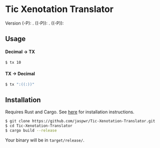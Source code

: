 # Tic Xenotation Translator
Version (-P): . ((-P)): . ((-P)):

## Usage
#### Decimal → TX
```bash
$ tx 10
```
#### TX → Decimal
```bash
$ tx ":((:))"
```

## Installation
Requires Rust and Cargo. See [here](https://www.rust-lang.org/tools/install) for installation instructions.
```bash
$ git clone https://github.com/jaspwr/Tic-Xenotation-Translator.git
$ cd Tic-Xenotation-Translator
$ cargo build --release
```
Your binary will be in `target/release/`.